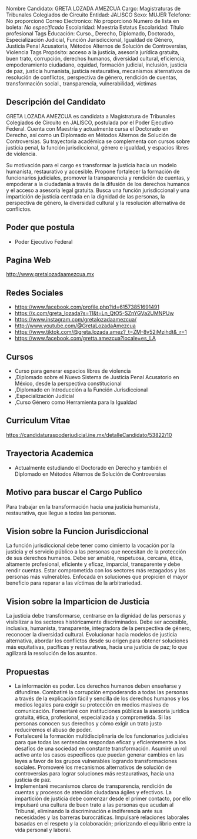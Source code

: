 Nombre Candidato: GRETA LOZADA AMEZCUA
Cargo: Magistraturas de Tribunales Colegiados de Circuito
Entidad: JALISCO
Sexo: MUJER
Telefono: No proporcionó
Correo Electronico: No proporcionó
Numero de lista en boleta: *No especificado*
Escolaridad: Maestría
Estatus Escolaridad: Título profesional
Tags Educación: Curso., Derecho, Diplomado, Doctorado, Especialización Judicial, Función Jurisdiccional, Igualdad de Género, Justicia Penal Acusatoria, Métodos Alternos de Solución de Controversias, Violencia
Tags Propósito: acceso a la justicia, asesoría jurídica gratuita, buen trato, corrupción, derechos humanos, diversidad cultural, eficiencia, empoderamiento ciudadano, equidad, formación judicial, inclusión, justicia de paz, justicia humanista, justicia restaurativa, mecanismos alternativos de resolución de conflictos, perspectiva de género, rendición de cuentas, transformación social., transparencia, vulnerabilidad, víctimas


## Descripción del Candidato 

GRETA LOZADA AMEZCUA es candidata a Magistratura de Tribunales Colegiados de Circuito en JALISCO, postulada por el Poder Ejecutivo Federal. Cuenta con Maestría y actualmente cursa el Doctorado en Derecho, así como un Diplomado en Métodos Alternos de Solución de Controversias. Su trayectoria académica se complementa con cursos sobre justicia penal, la función jurisdiccional, género e igualdad, y espacios libres de violencia.

Su motivación para el cargo es transformar la justicia hacia un modelo humanista, restaurativo y accesible. Propone fortalecer la formación de funcionarios judiciales, promover la transparencia y rendición de cuentas, y empoderar a la ciudadanía a través de la difusión de los derechos humanos y el acceso a asesoría legal gratuita. Busca una función jurisdiccional y una impartición de justicia centrada en la dignidad de las personas, la perspectiva de género, la diversidad cultural y la resolución alternativa de conflictos.


## Poder que postula

- Poder Ejecutivo Federal


## Pagina Web

http://www.gretalozadaamezcua.mx


## Redes Sociales

- https://www.facebook.com/profile.php?id=61573851691491
- https://x.com/greta_lozada?s=11&t=Ln_QtO5-SZnYGVa2UMNPUw
- https://www.instagram.com/gretalozadaamezcua/
- http://www.youtube.com/@GretaLozadaAmezcua
- https://www.tiktok.com/@greta.lozada.amez?_t=ZM-8v52iMzihdt&_r=1
- https://www.facebook.com/gretta.amezcua?locale=es_LA


## Cursos

- Curso para generar espacios libres de violencia
- ,Diplomado sobre el Nuevo Sistema de Justicia Penal Acusatorio en México, desde la perspectiva constitucional
- ,Diplomado en Introducción a la Función Jurisdiccional
- ,Especialización Judicial
- ,Curso Género como Herramienta para la Igualdad


## Curriculum Vitae

https://candidaturaspoderjudicial.ine.mx/detalleCandidato/53822/10


## Trayectoria Academica

- Actualmente estudiando el Doctorado en Derecho y también el Diplomado en Métodos Alternos de Solución de Controversias


## Motivo para buscar el Cargo Publico

Para trabajar en la transformación hacia una justicia humanista, restaurativa, que llegue a todas las personas.


## Vision sobre la Funcion Jurisdiccional

La función jurisdiccional debe tener como cimiento la vocación por la justicia y el servicio público a las personas que necesitan de la protección de sus derechos humanos. Debe ser amable, respetuosa, cercana, ética, altamente profesional, eficiente y eficaz, imparcial, transparente y debe rendir cuentas. Estar comprometida con los sectores más rezagados y las personas más vulnerables. Enfocada en soluciones que propicien el mayor beneficio para reparar a las víctimas de la arbitrariedad.


## Vision sobre la Imparticion de Justicia

La justicia debe transformarse, centrarse en la dignidad de las personas y visibilizar a los sectores históricamente discriminados. Debe ser accesible, inclusiva, humanista, transparente, integradora de la perspectiva de género, reconocer la diversidad cultural. Evolucionar hacia modelos de justicia alternativa, abordar los conflictos desde su origen para obtener soluciones más equitativas, pacíficas y restaurativas, hacia una justicia de paz; lo que agilizará la resolución de los asuntos.


## Propuestas

- La información es poder. Los derechos humanos deben enseñarse y difundirse. Combatiré la corrupción empoderando a todas las personas a través de la explicación fácil y sencilla de los derechos humanos y los medios legales para exigir su protección en medios masivos de comunicación. Fomentaré con instituciones públicas la asesoría jurídica gratuita, ética, profesional, especializada y comprometida. Si las personas conocen sus derechos y cómo exigir un trato justo reduciremos el abuso de poder.
- Fortaleceré la formación multidisciplinaria de los funcionarios judiciales para que todas las sentencias respondan eficaz y eficientemente a los desafíos de una sociedad en constante transformación. Asumiré un rol activo ante los casos específicos que puedan generar cambios en las leyes a favor de los grupos vulnerables logrando transformaciones sociales. Promoveré los mecanismos alternativos de solución de controversias para lograr soluciones más restaurativas, hacia una justicia de paz.
- Implementaré mecanismos claros de transparencia, rendición de cuentas y procesos de atención ciudadana ágiles y efectivos. La impartición de justicia debe comenzar desde el primer contacto, por ello impulsaré una cultura de buen trato a las personas que acudan al Tribunal, eliminando la discriminación e indiferencia ante sus necesidades y las barreras burocráticas. Impulsaré relaciones laborales basadas en el respeto y la colaboración; priorizando el equilibrio entre la vida personal y laboral.

